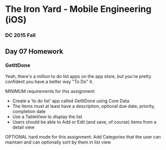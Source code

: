 # The Iron Yard - Mobile Engineering (iOS)
### DC 2015 Fall

## Day 07 Homework
### GetItDone

Yeah, there's a million to do list apps on the app store, but you're pretty confident you have a better way "To Do" it.

MINIMUM requirements for this assignment:
* Create a ‘to do list’ app called GetItDone using Core Data
* The items must at least have a description, optional due date, priority, completion date
* Use a TableView to display the list
* Users should be able to Add or Edit (and save, of course) items from a detail view

OPTIONAL hard mode for this assignment:
Add Categories that the user can maintain and can optionally sort by them in list view